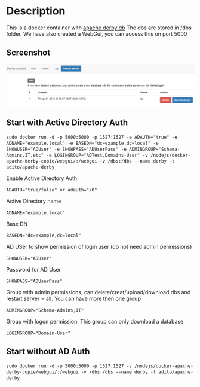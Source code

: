 
# Description
This is a docker container with [apache derby db](https://db.apache.org/derby/)
The dbs are stored in /dbs folder. We have also created a WebGui, you can access this on port 5000

## Screenshot
![derby-gui](/screenshot/derby.PNG)

## Start with Active Directory Auth
    sudo docker run -d -p 5000:5000 -p 1527:1527 -e ADAUTH="true" -e ADNAME="example.local" -e BASEDN="dc=example,dc=local" -e SHOWUSER="ADUser" -e SHOWPASS="ADUserPass" -e ADMINGROUP="Schema-Admins,IT,etc" -e LOGINGROUP="ADTest,Domains-User" -v /nodejs/docker-apache-derby-copie/webgui/:/webgui -v /dbs:/dbs --name derby -t adito/apache-derby
    
Enable Active Directory Auth

    ADAUTH="true/false" or adauth="/0"
    
Active Directory name

    ADNAME="example.local"
    
Base DN

    BASEDN="dc=example,dc=local"
    
AD USer to show permission of login user (do not need admin permissions)

    SHOWUSER="ADUser"
    
Password for AD User

    SHOWPASS="ADUserPass"
    
Group with admin permissions, can delete/creat/upload/download dbs and restart server = all. You can have more then one group

    ADMINGROUP="Schema-Admins,IT"
    
Group with logon permission. This group can only download a database

    LOGINGROUP="Domain-User"
    

## Start without AD Auth

    sudo docker run -d -p 5000:5000 -p 1527:1527 -v /nodejs/docker-apache-derby-copie/webgui/:/webgui -v /dbs:/dbs --name derby -t adito/apache-derby
    
